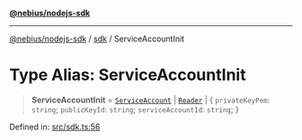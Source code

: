 [**@nebius/nodejs-sdk**](../../README.md)

***

[@nebius/nodejs-sdk](../../README.md) / [sdk](../README.md) / ServiceAccountInit

# Type Alias: ServiceAccountInit

> **ServiceAccountInit** = [`ServiceAccount`](../../runtime/service_account/service_account/classes/ServiceAccount.md) \| [`Reader`](../../runtime/service_account/service_account/interfaces/Reader.md) \| \{ `privateKeyPem`: `string`; `publicKeyId`: `string`; `serviceAccountId`: `string`; \}

Defined in: [src/sdk.ts:56](https://github.com/nebius/nodejs-sdk/blob/a37d220b2851e3bf0d396cb03828d544f584df45/src/sdk.ts#L56)

